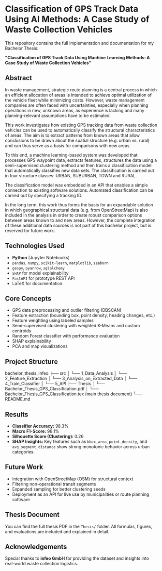 # Classification of GPS Track Data Using AI Methods: A Case Study of Waste Collection Vehicles

This repository contains the full implementation and documentation for my Bachelor Thesis:

**"Classification of GPS Track Data Using Machine Learning Methods: A Case Study of Waste Collection Vehicles"**

## Abstract

In waste management, strategic route planning is a central
process in which an efficient allocation of areas is intended to achieve
optimal
utilization of the vehicle fleet while minimizing costs. However, waste
management companies are often faced with uncertainties, especially when
planning operations in new, unknown areas, as
experience is lacking and many planning-relevant assumptions have to be
estimated.

This work investigates how existing GPS tracking data from
waste collection vehicles can be used to automatically classify the structural
characteristics of
areas. The aim is to extract
patterns from known areas that allow conclusions to be drawn about the spatial
structure (e.g.
urban vs. rural) and can thus serve as a basis for comparisons with new
areas.

To this end, a machine learning-based system was developed that processes
GPS waypoint data, extracts features, structures the data using a
semi-supervised clustering method and then trains a
classification model that automatically classifies new data sets. The
classification is carried out in four structure classes: URBAN,
SUBURBAN, TOWN and RURAL.

The classification model was embedded in an API that enables a simple
connection to existing software solutions. Automated classification can be
carried out by specifying a
tracking ID.

In the long term, this work thus forms the basis for an expandable
solution in which geographical structural data (e.g. from OpenStreetMap) is
also included in
the analysis in order to create robust comparison options between areas known
to
and new areas. However, the complete integration of these
additional data sources is not part of this bachelor project,
but is reserved for future work.

## Technologies Used

- **Python** (Jupyter Notebooks)
- `pandas`, `numpy`, `scikit-learn`, `matplotlib`, `seaborn`
- `geopy`, `pyarrow`, `sqlalchemy`
- `SHAP` for model explainability
- `FastAPI` for prototype REST API
- LaTeX for documentation

## Core Concepts

- GPS data preprocessing and outlier filtering (DBSCAN)
- Feature extraction (bounding box, point density, heading changes, etc.)
- Feature weighting using labeled samples
- Semi-supervised clustering with weighted K-Means and custom centroids
- Random Forest classifier with performance evaluation
- SHAP explainability
- PCA and map visualizations

## Project Structure

bachelor_thesis_infeo
├── src
│ └── 1_Data_Analysis
│ └── 2_Feature_Extraction
│ └── 3_Analysis_on_Extracted_Data
│ └── 4_Train_Classifier
│ └── 5_API
├── Thesis
│ └── Bachelor_Thesis_GPS_Classification.pdf
│ └── Bachelor_Thesis_GPS_Classification.tex (main thesis document)
└── README.md

## Results

- **Classifier Accuracy:** 98.3%
- **Macro F1-Score:** 98.1%
- **Silhouette Score (Clustering):** 0.26
- **SHAP Insights:** Key features such as `bbox_area`, `point_density`, and `avg_segment_distance` show strong monotonic behavior across urban categories.

## Future Work

- Integration with OpenStreetMap (OSM) for structural context
- Filtering non-operational transit segments
- Expanded sampling for better clustering seeds
- Deployment as an API for live use by municipalities or route planning software

## Thesis Document

You can find the full thesis PDF in the `Thesis/` folder. All formulas, figures, and evaluations are included and explained in detail.

## Acknowledgements

Special thanks to **infeo GmbH** for providing the dataset and insights into real-world waste collection logistics.
